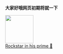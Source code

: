 **大家好哦网页初期将就一下**

<img src="https://user-images.githubusercontent.com/73633146/164887351-6ac2a510-d820-40af-9f87-008a6a43aa2e.jpg" height="90" > <br>
[Rockstar in his prime 💫](https://user-images.githubusercontent.com/73633146/164887097-fcb2fa16-063f-4763-a7ff-9dfd16e5726a.mp4)
